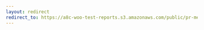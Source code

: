 ```yaml
---
layout: redirect
redirect_to: https://a8c-woo-test-reports.s3.amazonaws.com/public/pr-merge/43044/api/index.html
---
```

